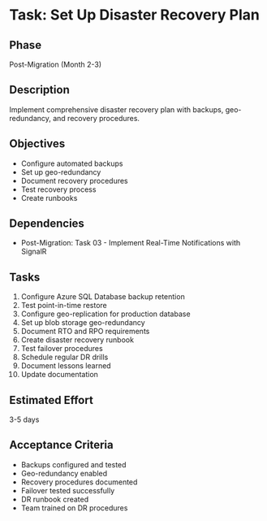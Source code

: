 # Task: Set Up Disaster Recovery Plan

## Phase
Post-Migration (Month 2-3)

## Description
Implement comprehensive disaster recovery plan with backups, geo-redundancy, and recovery procedures.

## Objectives
- Configure automated backups
- Set up geo-redundancy
- Document recovery procedures
- Test recovery process
- Create runbooks

## Dependencies
- Post-Migration: Task 03 - Implement Real-Time Notifications with SignalR

## Tasks
1. Configure Azure SQL Database backup retention
2. Test point-in-time restore
3. Configure geo-replication for production database
4. Set up blob storage geo-redundancy
5. Document RTO and RPO requirements
6. Create disaster recovery runbook
7. Test failover procedures
8. Schedule regular DR drills
9. Document lessons learned
10. Update documentation

## Estimated Effort
3-5 days

## Acceptance Criteria
- Backups configured and tested
- Geo-redundancy enabled
- Recovery procedures documented
- Failover tested successfully
- DR runbook created
- Team trained on DR procedures
